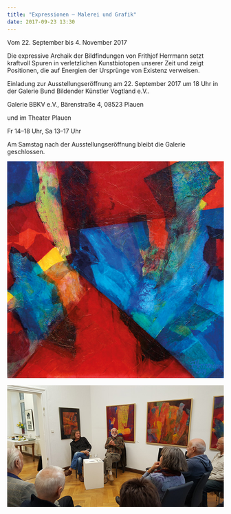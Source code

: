 ```yaml
---
title: "Expressionen – Malerei und Grafik"
date: 2017-09-23 13:30
---
```

Vom 22. September bis 4. November 2017

Die expressive Archaik der Bildfindungen von Frithjof Herrmann setzt kraftvoll Spuren in verletzlichen Kunstbiotopen unserer Zeit und zeigt Positionen, die auf Energien der Ursprünge von Existenz verweisen.

Einladung zur Ausstellungseröffnung am 22. September 2017 um 18 Uhr in der Galerie Bund Bildender Künstler Vogtland e.V..

Galerie BBKV e.V., Bärenstraße 4, 08523 Plauen

und im Theater Plauen

Fr 14­­–18 Uhr, Sa 13­–17 Uhr

Am Samstag nach der Ausstellungseröffnung bleibt die Galerie geschlossen.

![Frithjof Herrmann: Ausstellung](/img/frithjof-herrmann/frithjof-herrmann-ausstellung.jpg)

![Frithjof Herrmann: Ausstellung 2](/img/frithjof-herrmann/frithjof-herrmann-ausstellung-2.jpg)
